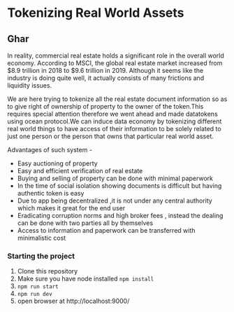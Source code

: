 # Tokenizing Real World Assets

## Ghar

In reality, commercial real estate holds a significant role in the overall world economy. According to MSCI, the global real estate market increased from $8.9 trillion in 2018 to $9.6 trillion in 2019. Although it seems like the industry is doing quite well, it actually consists of many frictions and liquidity issues.


We are here trying to tokenize all the real estate document information so as to give right of ownership of property to the owner of the token.This requires special attention therefore we went ahead and made datatokens using ocean protocol.We can induce data economy by tokenizing different real world things to have access of their information to be solely related to just one person or the person that owns that particular real world asset.


Advantages of such system -
- Easy auctioning of property
- Easy and efficient verification of real estate
- Buying and selling of property can be done with minimal paperwork
- In the time of social isolation showing documents is difficult but having authentic token is easy
- Due to app being decentralized ,it is not under any central authority which makes it great for the end user
- Eradicating corruption norms and high broker fees , instead the dealing can be done with two parties all by themselves
- Access to information and paperwork can be transferred with minimalistic cost


### Starting the project
1. Clone this repository
2. Make sure you have node installed `npm install`
3. `npm run start`
4. `npm run dev`
5. open browser at http://localhost:9000/
